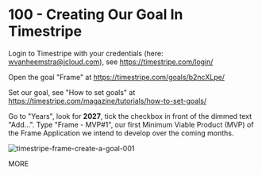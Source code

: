 # 100 - Creating Our Goal In Timestripe

Login to Timestripe with your credentials (here: wvanheemstra@icloud.com), see https://timestripe.com/login/

Open the goal "Frame" at https://timestripe.com/goals/b2ncXLpe/

Set our goal, see "How to set goals" at https://timestripe.com/magazine/tutorials/how-to-set-goals/

Go to "Years", look for **2027**, tick the checkbox in front of the dimmed text "Add...". Type "Frame - MVP#1", our first Minimum Viable Product (MVP) of the Frame Application we intend to develop over the coming months.

![timestripe-frame-create-a-goal-001](https://github.com/user-attachments/assets/db826488-7e7d-4a77-a9f2-10f89ab10be5)

MORE
